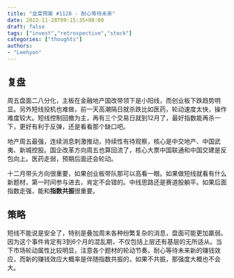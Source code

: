 ```yaml
---
title: "韭菜预案 #1128 - 耐心等待未来"
date: 2022-11-28T09:15:35+08:00
draft: false
tags: ["invest","retrospective","stock"]
categories: ["thoughts"]
authors:
- "Leehyon"
---
```


## 复盘

周五盘面二八分化，主板在金融地产国改带领下是小阳线，而创业板下跌趋势明显。另外短线投机也难做，前一天高潮隔日就杀跌比如医药，轮动速度太快，操作难度较大。短线控制回撤为主，再有三个交易日就到12月了，最好指数能再杀一下，更好有利于反弹，还是看看那个缺口吧。

地产周五最强，连续消息刺激推动，持续性有待观察，核心是中交地产、中国武夷、新城控股。国企改革方向周五也算回流了，核心大票中国联通和中国交建是反包向上。医药走弱，预期后面还会轮动。

十二月带头方向很重要，如果创业板带队那可以高看一眼。如果做短线就看有什么新题材，第一时间参与进去，肯定不会错的。中线思路还是赛道股躺平。如果后面指数走强，能和**指数共振**很重要。

## 策略
短线不能说是安全了，特别是叠加周末各种纷繁复杂的消息，盘面可能更加羸弱。因为这个事件肯定有3到6个月的混乱期，不仅包括上层还有基层的无所适从。当下市场轮动属性比较明显，注意各个题材的轮动节奏。耐心等待未来新的赚钱效应，而新的赚钱效应大概率是伴随指数共振的，如果不共振，那强度大概也不会大。
